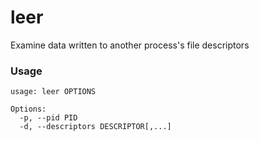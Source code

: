 # leer
Examine data written to another process's file descriptors

### Usage
```
usage: leer OPTIONS

Options:
  -p, --pid PID
  -d, --descriptors DESCRIPTOR[,...]
```
